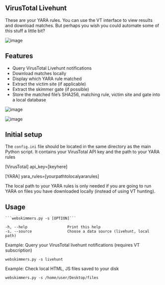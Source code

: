 ## VirusTotal Livehunt

These are your YARA rules. You can use the VT interface to view results and download matches. But perhaps you wish you could automate some of this stuff a little bit?

![image](https://user-images.githubusercontent.com/25351665/130902422-0c13d200-bc82-4764-8e54-7fff9db71556.png)

## Features

* Query VirusTotal Livehunt notifications
* Download matches locally
* Display which YARA rule matched
* Extract the victim site (if applicable)
* Extract the skimmer gate (if possible)
* Store the matched file’s SHA256, matching rule, victim site and gate into a local database

![image](https://user-images.githubusercontent.com/25351665/130902474-a53d28e5-d634-4e87-81b4-bfa2380e9243.png)

![image](https://user-images.githubusercontent.com/25351665/130902508-7c7359b0-8a89-4eac-ae3e-0a73070fc9a2.png)


## Initial setup

The `config.ini` file should be located in the same directory as the main Python script.
It contains your VirusTotal API key and the path to your YARA rules

[VirusTotal]
api_key=[keyhere]

[YARA]
yara_rules=[yourpathtolocalyararules]

The local path to your YARA rules is only needed if you are going to run YARA on files you have downloaded locally (instead of using VT hunting).

## Usage

    ```webskimmers.py -s [OPTION]```

    -h, --help                  Print this help
    -s, --source                Choose a data source (livehunt, local path)

Example: Query your VirusTotal livehunt notifications (requires VT subscription)
 
 ```webskimmers.py -s livehunt```

Example: Check local HTML, JS files saved to your disk

```webskimmers.py -s /home/user/Desktop/files```
